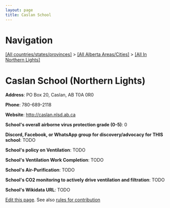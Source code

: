 ```yaml
---
layout: page
title: Caslan School
---
```

# Navigation

[[All countries/states/provinces]](../../..) > [[All Alberta Areas/Cities]](../..) > [[All In Northern Lights]](..)

# Caslan School (Northern Lights)

**Address**: PO Box 20, Caslan, AB T0A 0R0

**Phone**: 780-689-2118

**Website**: <http://caslan.nlsd.ab.ca>

**School's overall airborne virus protection grade (0-5)**: 0

**Discord, Facebook, or WhatsApp group for discovery/advocacy for THIS school**: TODO

**School's policy on Ventilation**: TODO

**School's Ventilation Work Completion**: TODO

**School's Air-Purification**: TODO

**School's CO2 monitoring to actively drive ventilation and filtration**: TODO

**School's Wikidata URL**: TODO


[Edit this page](https://github.com/ventilate-schools/AB/edit/main/./Northern_Lights/Caslan_School.md). See also [rules for contribution](../../../contribution-rules/)